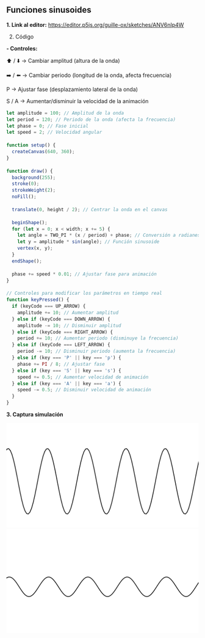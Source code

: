 ## Funciones sinusoides

**1. Link al editor:** https://editor.p5js.org/guille-ox/sketches/ANV6nIp4W

2. Código

  **-  Controles:**

  ⬆️ / ⬇️ → Cambiar amplitud (altura de la onda)
 
  ➡️ / ⬅️ → Cambiar periodo (longitud de la onda, afecta frecuencia)

  P → Ajustar fase (desplazamiento lateral de la onda)

  S / A → Aumentar/disminuir la velocidad de la animación

```js
let amplitude = 100; // Amplitud de la onda
let period = 120; // Periodo de la onda (afecta la frecuencia)
let phase = 0; // Fase inicial
let speed = 2; // Velocidad angular

function setup() {
  createCanvas(640, 360);
}

function draw() {
  background(255);
  stroke(0);
  strokeWeight(2);
  noFill();

  translate(0, height / 2); // Centrar la onda en el canvas

  beginShape();
  for (let x = 0; x < width; x += 5) {
    let angle = TWO_PI * (x / period) + phase; // Conversión a radianes
    let y = amplitude * sin(angle); // Función sinusoide
    vertex(x, y);
  }
  endShape();

  phase += speed * 0.01; // Ajustar fase para animación
}

// Controles para modificar los parámetros en tiempo real
function keyPressed() {
  if (keyCode === UP_ARROW) {
    amplitude += 10; // Aumentar amplitud
  } else if (keyCode === DOWN_ARROW) {
    amplitude -= 10; // Disminuir amplitud
  } else if (keyCode === RIGHT_ARROW) {
    period += 10; // Aumentar periodo (disminuye la frecuencia)
  } else if (keyCode === LEFT_ARROW) {
    period -= 10; // Disminuir periodo (aumenta la frecuencia)
  } else if (key === 'P' || key === 'p') {
    phase += PI / 8; // Ajustar fase
  } else if (key === 'S' || key === 's') {
    speed += 0.5; // Aumentar velocidad de animación
  } else if (key === 'A' || key === 'a') {
    speed -= 0.5; // Disminuir velocidad de animación
  }
}
```

**3. Captura simulación**

![Resultado codigo](../../../../assets/Act6U4_1.png)
![Resultado codigo](../../../../assets/Act6U4_2.png)
